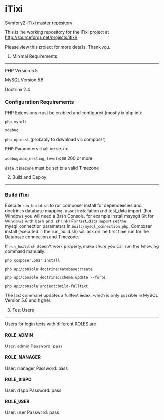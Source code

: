 iTixi
=====

Symfony2-iTixi master repository

This is the working repository for the iTixi project at
    http://sourceforge.net/projects/itixi/

Please view this project for more details. Thank you.


1) Minimal Requirements
-----------------------

PHP Version 5.5

MySQL Version 5.6

Doctrine 2.4


### Configuration Requirements
PHP Extensions must be enabled and configured (mostly in php.ini):

`php_mysqli`

`xdebug`

`php_openssl`   (probably to download via composer)


PHP Parameters shall be set to:

`xdebug.max_nesting_level=200`  200 or more

`date.timezone`     must be set to a valid Timezone


2) Build and Deploy
--------------------

### Build iTixi
Execute `run_build.sh` to run composer install for dependencies and
doctrines database mapping, asset installation and test_data import.
(For Windows you will need a Bash Console, for example install msysgit Git for Windows with bash and .sh link)
For test_data import set the mysql_connection parameters in `build\mysql_connection.php`.
Composer install (executed in the run_build.sh) will ask on the first time run for the Database connection and Timezone.

If `run_build.sh` doesn't work properly, make shure you can run the following command manually:

`php composer.phar install`

`php app/console doctrine:database:create`

`php app/console doctrine:schema:update --force`

`php app/console project:build-fulltext`

The last command updates a fulltext index, which is only possible in MySQL Version 5.6 and higher.


3) Test Users
-------------

Users for login tests with different ROLES are

#### ROLE_ADMIN
User:       admin
Password:   pass

#### ROLE_MANAGER
User:       manager
Password:   pass

#### ROLE_DISPO
User:       dispo
Password:   pass

#### ROLE_USER
User:       user
Password:   pass
